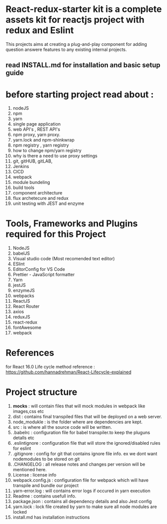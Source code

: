 # React-redux-starter kit is a complete assets kit for reactjs project with redux and Eslint
This projects aims at creating a plug-and-play component for adding question answere features to any existing internal projects.

## read INSTALL.md for installation and basic setup guide

# before starting project read about :
1. nodeJS
2. npm
3. yarn
4. single page application
5. web API's , REST API's
6. npm proxy, yarn proxy.
7. yarn.lock and npm-shinkwrap
8. npm registry , yarn registry 
9. how to change npm/yarn registry
10. why is there a need to use proxy settings
11. git, gitHUB, gitLAB,
12. Jenkins
13. CICD 
14. webpack
15. module bundeling
16. build tools
17. component architecture
18. flux archetecure and redux
19. unit testing with JEST and enzyme


# Tools, Frameworks and Plugins required for this Project
1. NodeJS
2. babelJS 
3. Visual studio code (Most recomended text editor) 
4. ESlint 
5. EditorConfig for VS Code 
6. Prettier - JavaScript formatter 
7. Yarn 
8. jestJS 
9. enzymeJS 
10. webpacks 
11. ReactJS 
12. React Router 
13. axios 
14. reduxJS 
15. react-redux 
16. fontAwesome
19. webpack 

# References 
for React 16.0 Life cycle method reference : https://github.com/hannadrehman/React-Lifecycle-explained

# Project structure 
1. __mocks__ : will contain files that will mock modules in webpack like images,css etc
2. dist : contains final transpiled files that will be deployed on a web server.
3. node_modukle : is the folder where are dependencies are kept.
4. src : is where all the source code will be written.
5. .babelrc : configuration file for babel transpiler.to keep the pluguns detalls etc
6. .eslintignore : configuration file that will store the ignored/disabled rules for eslint
7. .gitignore : config for git that contains ignore file info. ex we dont want nodemodules to be stored on git
8. .CHANGELOG : all release notes and changes per version will be mentioned here.
9.  License : license info
10. webpack.config.js : configuration file for webpack which will have transpile and bundle our project
11. yarn-error.log : will contains error logs if occured in yarn execution
13. Readme : contains usefull info.
14. package.json : contains all dependency details and also Jest config
15. yarn.lock : lock file created by yarn to make sure all node modules are locked
16. install.md has installation instructions
